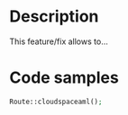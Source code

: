 <!--
Thanks for contributing to this package! We only accept PR to the latest stable version.

If you're pushing a Feature:
- Title it: "[X.x] This new feature"
- Describe what the new feature enables
- Show a small code snippet of the new feature
- Ensure it doesn't break backward compatibility.

If you're pushing a Fix:
- Title it: "[X.x] FIX: The bug name"
- Describe how it fixes in a few words.
- Ensure it doesn't break backward compatibility.

All Pull Requests run with extensive tests for stable and latest versions of PHP and Laravel.
Ensure your tests pass or your PR may be taken down.
-->

# Description

This feature/fix allows to...

# Code samples

```php
Route::cloudspaceaml();
```

